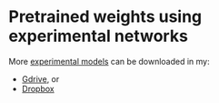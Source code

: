 # Pretrained weights using experimental networks

More [experimental models](https://github.com/rrmina/fast-neural-style-pytorch/blob/master/experimental.py) can be downloaded in my:

* [Gdrive](https://drive.google.com/open?id=1KaunaWgx5vTRzZZqcksIigxm1evdne7S), or 
* [Dropbox](https://www.dropbox.com/sh/0uidsm0rkd31aew/AABK4VOfsH4xkILRi8Yvn-9Pa?dl=0) 